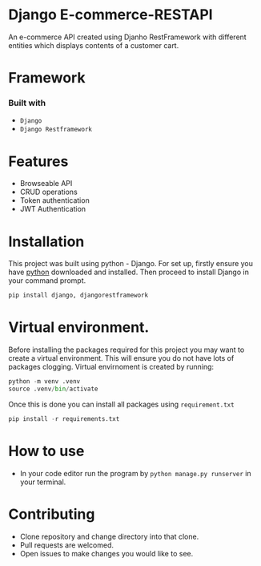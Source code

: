 # Django E-commerce-RESTAPI

An e-commerce API created using Djanho RestFramework with different entities which displays contents of a customer cart.
 

# Framework
### Built with
* `Django `
* `Django Restframework`


# Features
* Browseable API
* CRUD operations
* Token authentication
* JWT Authentication

# Installation
This project was built using python - Django. For set up, firstly ensure you have [python](https://www.python.org/downloads/) downloaded and installed. Then proceed to install Django in your command prompt.
```python
pip install django, djangorestframework
```

# Virtual environment. 
Before installing the packages required for this project you may want to create a virtual environment. This will ensure you do not have lots of packages clogging. Virtual envirnoment is created by running:
``` python
python -m venv .venv
source .venv/bin/activate
```

Once this is done you can install all packages using `requirement.txt`
```python
pip install -r requirements.txt
```

# How to use
* In your code editor run the program by `python manage.py runserver` in your terminal.
 
# Contributing
* Clone repository and change directory into that clone.
* Pull requests are welcomed.
* Open issues to make changes you would like to see.

